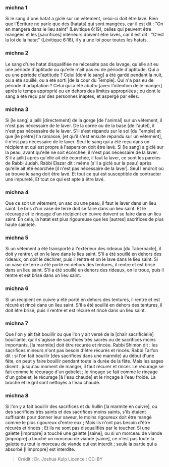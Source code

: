 
### michna 1
Si le sang d'une hatat a giclé sur un vêtement, celui-ci doit être lavé. Bien que l'Écriture ne parle que des [hatats] qui sont mangées, car il est dit : "On en mangera dans le lieu saint" (Lévitique 6:19), celles qui peuvent être mangées et les [sacrifices] intérieurs doivent être lavés, car il est dit : "C'est la loi de la hatat" (Lévitique 6:18), il y a une loi pour toutes les hatats.

### michna 2
Le sang d'une hatat disqualifiée ne nécessite pas de lavage, qu'elle ait eu une période d'aptitude ou qu'elle n'ait pas eu de période d'aptitude. Qui a eu une période d'aptitude ? Celui [dont le sang] a été gardé pendant la nuit, ou a été souillé, ou a été sorti [de la cour du Temple]. Qui n'a pas eu de période d'adaptation ? Celui qui a été abattu [avec l'intention de le manger] après le temps approprié ou en dehors des limites appropriées ; ou dont le sang a été reçu par des personnes inaptes, et aspergé par elles.

### michna 3
Si [le sang] a jailli [directement] de la gorge [de l'animal] sur un vêtement, il n'est pas nécessaire de le laver. De la corne ou de la base [de l'autel], il n'est pas nécessaire de le laver. S'il s'est répandu sur le sol [du Temple] et que [le prêtre] l'a ramassé, [et qu'il s'est ensuite répandu sur un vêtement], il n'est pas nécessaire de le laver. Seul le sang qui a été reçu dans un récipient et qui est propre à l'aspersion doit être lavé. Si [le sang] a giclé sur la peau, avant qu'elle ne soit écorchée, il n'est pas nécessaire de la laver. S'il a jailli] après qu'elle ait été écorchée, il faut la laver, ce sont les paroles de Rabbi Judah. Rabbi Elazar dit : même [s'il a giclé sur la peau] après qu'elle ait été écorchée [il n'est pas nécessaire de la laver]. Seul l'endroit où se trouve le sang doit être lavé. Et tout ce qui est susceptible de contracter une impureté, Et tout ce qui est apte à être lavé.

### michna 4
Que ce soit un vêtement, un sac ou une peau, il faut le laver dans un lieu saint. Le bris d'un vase de terre doit se faire dans un lieu saint. Et le récurage et le rinçage d'un récipient en cuivre doivent se faire dans un lieu saint. En cela, la hatat est plus rigoureuse que les [autres] sacrifices de plus haute sainteté.

### michna 5
Si un vêtement a été transporté à l'extérieur des rideaux [du Tabernacle], il doit y rentrer, et on le lave dans le lieu saint. S'il a été souillé en dehors des rideaux, on doit le déchirer, puis il rentre et on le lave dans le lieu saint. Si un vase de terre a été porté en dehors des tentures, il rentre et est brisé dans un lieu saint. S'il a été souillé en dehors des rideaux, on le troue, puis il rentre et est brisé dans un lieu saint.

### michna 6
Si un récipient en cuivre a été porté en dehors des tentures, il rentre et est récuré et rincé dans un lieu saint. S'il a été souillé en dehors des tentures, il doit être brisé, puis il rentre et est récuré et rincé dans un lieu saint.

### michna 7
Que l'on y ait fait bouillir ou que l'on y ait versé de la [chair sacrificielle] bouillante, qu'il s'agisse de sacrifices très sacrés ou de sacrifices moins importants, [la marmite] doit être récurée et rincée. Rabbi Shimon dit : les sacrifices mineurs n'ont pas besoin d'être récurés et rincés. Rabbi Tarfon dit : si l'on fait bouillir [des sacrifices dans une marmite] au début d'une fête, on peut y faire bouillir pendant toute la durée de la fête. Mais les sages disent : jusqu'au moment de manger, il faut récurer et rincer. Le récurage se fait comme le récurage d'un gobelet ; le rinçage se fait comme le rinçage d'un gobelet, le récurage [à l'eau chaude] et le rinçage à l'eau froide. La broche et le gril sont nettoyés à l'eau chaude.

### michna 8
Si l'on y a fait bouillir des sacrifices et du hullin [la marmite en cuivre], ou des sacrifices très saints et des sacrifices moins saints, s'ils étaient suffisants pour donner leur saveur, le moins rigoureux doit être mangé comme le plus rigoureux d'entre eux ; Mais ils n'ont pas besoin d'être récurés et rincés ; Et ils ne sont pas disqualifiés par le toucher. Si une galette [impropre] a touché une galette [saine], ou si un morceau de viande [impropre] a touché un morceau de viande [saine], ce n'est pas toute la galette ou tout le morceau de viande qui est interdit ; seule la partie qui a absorbé [l'impropre] est interdite.

>Crédit : Dr. Joshua Kulp
>Licence : CC-BY